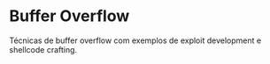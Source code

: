 # Buffer Overflow
Técnicas de buffer overflow com exemplos de exploit development e shellcode crafting.
